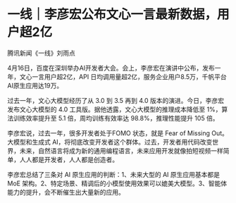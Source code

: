 # 一线｜李彦宏公布文心一言最新数据，用户超2亿

腾讯新闻《一线》刘雨点

4月16日，百度在深圳举办AI开发者大会。会上，李彦宏在演讲中公布，发布一年，文心一言用户超2亿，API
日均调用量超2亿，服务企业用户8.5万，千帆平台AI原生应用达19万。

过去一年，文心大模型经历了从 3.0 到 3.5 再到 4.0 版本的演进。今日，李彦宏发布文心大模型的 4.0
工具版。据他透露，文心大模型的推理成本降低至 1%，算法训练效率提升至 5.1 倍，周均训练有效率达 98.8%，推理性能提升 105 倍。

李彦宏说，过去一年，很多开发者处于FOMO 状态，就是 Fear of Missing Out。大模型和生成式
AI，将彻底改变开发者这个群体。过去，开发者用代码改变世界，未来，自然语言将成为新的通用编程语言，未来应用开发就像拍短视频一样简单，人人都是开发者，人人都是创造者。

李彦宏总结了三条对 AI 原生应用的判断：1、未来大型的 AI 原生应用基本都是 MoE
架构。2、特定场景、精调后的小模型使用效果可以媲美大模型。3、智能体能力的提升，会不断催生出大量新的应用。

